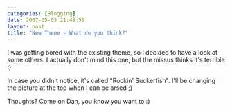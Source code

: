 ```yaml
---
categories: [Blogging]
date: 2007-05-03 21:48:55
layout: post
title: "New Theme - What do you think?"
---
```

I was getting bored with the existing theme, so I decided to have a look at some others.  I actually don't mind this one, but the missus thinks it's terrible :)

In case you didn't notice, it's called "Rockin' Suckerfish". I'll be changing the picture at the top when I can be arsed ;)

Thoughts? Come on Dan, you know you want to :)
